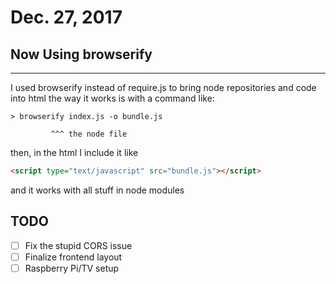 # Dec. 27, 2017
## Now Using browserify
---
I used browserify instead of require.js to bring node repositories and code into html
the way it works is with a command like:
```
> browserify index.js -o bundle.js
```
             ^^^ the node file

then, in the html I include it like
```html
<script type="text/javascript" src="bundle.js"></script>
```
and it works with all stuff in node modules

## TODO
- [ ] Fix the stupid CORS issue
- [ ] Finalize frontend layout
- [ ] Raspberry Pi/TV setup
